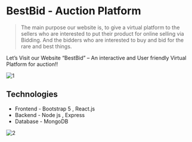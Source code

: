 # BestBid - Auction Platform

> The main purpose our website is, to give a virtual platform to the sellers who are interested to put their product for online selling via Bidding. And the bidders who are interested to buy and bid for the rare and best things. 

Let’s Visit our Website “BestBid” – An interactive and User friendly Virtual Platform for auction!!

![1](https://github.com/srajan343/online-auction/assets/77824617/3df3f6d7-3b17-47ce-817f-be1f43ade5c0)







## Technologies

- Frontend - Bootstrap 5 , React.js 
- Backend - Node js , Express
- Database - MongoDB





![2](https://github.com/srajan343/online-auction/assets/77824617/684f1027-f80a-48a8-b7fa-a5908e4c93c9)

